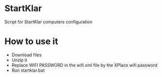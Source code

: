 # StartKlar
Script for StartKlar computers configuration

# How to use it
- Download files
- Unzip it
- Replace WIFI PASSWORD in the wifi.xml file by the XPlace wifi password
- Run startklar.bat
